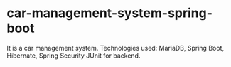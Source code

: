 # car-management-system-spring-boot

It is a car management system. Technologies used: MariaDB, Spring Boot, Hibernate, Spring Security JUnit for backend.
 
